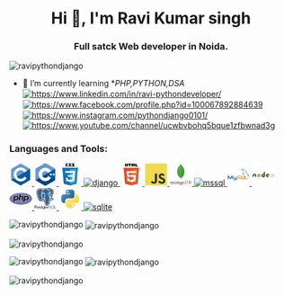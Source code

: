 <h1 align="center">Hi 👋, I'm Ravi Kumar singh</h1>
<h3 align="center">Full satck Web developer in Noida.</h3
<p align="left"> <img src="https://komarev.com/ghpvc/?username=ravipythondjango&label=Profile%20views&color=0e75b6&style=flat" alt="ravipythondjango" /> </p>

- 🌱 I’m currently learning **PHP,PYTHON,DSA*
<a href="https://linkedin.com/in/https://www.linkedin.com/in/ravi-pythondeveloper/" target="blank"><img align="center" src="https://raw.githubusercontent.com/rahuldkjain/github-profile-readme-generator/master/src/images/icons/Social/linked-in-alt.svg" alt="https://www.linkedin.com/in/ravi-pythondeveloper/" height="30" width="40" /></a>
<a href="https://fb.com/https://www.facebook.com/profile.php?id=100067892884639" target="blank"><img align="center" src="https://raw.githubusercontent.com/rahuldkjain/github-profile-readme-generator/master/src/images/icons/Social/facebook.svg" alt="https://www.facebook.com/profile.php?id=100067892884639" height="30" width="40" /></a>
<a href="https://instagram.com/https://www.instagram.com/pythondjango0101/" target="blank"><img align="center" src="https://raw.githubusercontent.com/rahuldkjain/github-profile-readme-generator/master/src/images/icons/Social/instagram.svg" alt="https://www.instagram.com/pythondjango0101/" height="30" width="40" /></a>
<a href="https://www.youtube.com/c/https://www.youtube.com/channel/ucwbvbohq5bque1zfbwnad3g" target="blank"><img align="center" src="https://raw.githubusercontent.com/rahuldkjain/github-profile-readme-generator/master/src/images/icons/Social/youtube.svg" alt="https://www.youtube.com/channel/ucwbvbohq5bque1zfbwnad3g" height="30" width="40" /></a>
</p>

<h3 align="left">Languages and Tools:</h3>
<p align="left"> <a href="https://www.cprogramming.com/" target="_blank" rel="noreferrer"> <img src="https://raw.githubusercontent.com/devicons/devicon/master/icons/c/c-original.svg" alt="c" width="40" height="40"/> </a> <a href="https://www.w3schools.com/cpp/" target="_blank" rel="noreferrer"> <img src="https://raw.githubusercontent.com/devicons/devicon/master/icons/cplusplus/cplusplus-original.svg" alt="cplusplus" width="40" height="40"/> </a> <a href="https://www.w3schools.com/css/" target="_blank" rel="noreferrer"> <img src="https://raw.githubusercontent.com/devicons/devicon/master/icons/css3/css3-original-wordmark.svg" alt="css3" width="40" height="40"/> </a> <a href="https://www.djangoproject.com/" target="_blank" rel="noreferrer"> <img src="https://cdn.worldvectorlogo.com/logos/django.svg" alt="django" width="40" height="40"/> </a> <a href="https://www.w3.org/html/" target="_blank" rel="noreferrer"> <img src="https://raw.githubusercontent.com/devicons/devicon/master/icons/html5/html5-original-wordmark.svg" alt="html5" width="40" height="40"/> </a> <a href="https://developer.mozilla.org/en-US/docs/Web/JavaScript" target="_blank" rel="noreferrer"> <img src="https://raw.githubusercontent.com/devicons/devicon/master/icons/javascript/javascript-original.svg" alt="javascript" width="40" height="40"/> </a> <a href="https://www.mongodb.com/" target="_blank" rel="noreferrer"> <img src="https://raw.githubusercontent.com/devicons/devicon/master/icons/mongodb/mongodb-original-wordmark.svg" alt="mongodb" width="40" height="40"/> </a> <a href="https://www.microsoft.com/en-us/sql-server" target="_blank" rel="noreferrer"> <img src="https://www.svgrepo.com/show/303229/microsoft-sql-server-logo.svg" alt="mssql" width="40" height="40"/> </a> <a href="https://www.mysql.com/" target="_blank" rel="noreferrer"> <img src="https://raw.githubusercontent.com/devicons/devicon/master/icons/mysql/mysql-original-wordmark.svg" alt="mysql" width="40" height="40"/> </a> <a href="https://nodejs.org" target="_blank" rel="noreferrer"> <img src="https://raw.githubusercontent.com/devicons/devicon/master/icons/nodejs/nodejs-original-wordmark.svg" alt="nodejs" width="40" height="40"/> </a> <a href="https://www.php.net" target="_blank" rel="noreferrer"> <img src="https://raw.githubusercontent.com/devicons/devicon/master/icons/php/php-original.svg" alt="php" width="40" height="40"/> </a> <a href="https://www.postgresql.org" target="_blank" rel="noreferrer"> <img src="https://raw.githubusercontent.com/devicons/devicon/master/icons/postgresql/postgresql-original-wordmark.svg" alt="postgresql" width="40" height="40"/> </a> <a href="https://www.python.org" target="_blank" rel="noreferrer"> <img src="https://raw.githubusercontent.com/devicons/devicon/master/icons/python/python-original.svg" alt="python" width="40" height="40"/> </a> <a href="https://www.sqlite.org/" target="_blank" rel="noreferrer"> <img src="https://www.vectorlogo.zone/logos/sqlite/sqlite-icon.svg" alt="sqlite" width="40" height="40"/> </a> </p>

<p><img align="left" src="https://github-readme-stats.vercel.app/api/top-langs?username=ravipythondjango&show_icons=true&locale=en&layout=compact" alt="ravipythondjango" /></p>

<p>&nbsp;<img align="center" src="https://github-readme-stats.vercel.app/api?username=ravipythondjango&show_icons=true&locale=en" alt="ravipythondjango" /></p>

<p><img align="center" src="https://github-readme-streak-stats.herokuapp.com/?user=ravipythondjango&" alt="ravipythondjango" /></p>

<p><img align="left" src="https://github-readme-stats.vercel.app/api/top-langs?username=ravipythondjango&show_icons=true&locale=en&layout=compact" alt="ravipythondjango" /></p>

<p>&nbsp;<img align="center" src="https://github-readme-stats.vercel.app/api?username=ravipythondjango&show_icons=true&locale=en" alt="ravipythondjango" /></p>

<p><img align="center" src="https://github-readme-streak-stats.herokuapp.com/?user=ravipythondjango&" alt="ravipythondjango" /></p>

